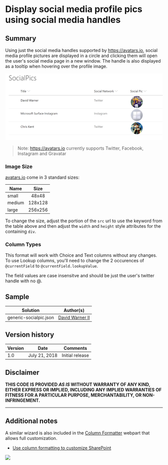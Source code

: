 # Display social media profile pics using social media handles

## Summary

Using just the social media handles supported by https://avatars.io, social media profile pictures are displayed in a circle and clicking them will open the user's social media page in a new window. The handle is also displayed as a tooltip when hovering over the profile image.

![screenshot of the sample](./screenshot.png)
> Note: https://avatars.io currently supports Twitter, Facebook, Instagram and Gravatar


### Image Size

[avatars.io](https://avatars.io) come in 3 standard sizes:

|Name|Size|
|---|:---:|
|small|48x48|
|medium|128x128|
|large|256x256|

To change the size, adjust the portion of the `src` url to use the keyword from the table above and then adjust the `width` and `height` style attributes for the containing `div`.

### Column Types
This format will work with Choice and Text columns without any changes. To use Lookup columns, you'll need to change the 2 occurences of `@currentField` to `@currentField.lookupValue`.

The field values are case insensitve and should be just the user's twitter handle with no @.

## Sample

Solution|Author(s)
--------|---------
generic-socialpic.json | [David Warner II](https://twitter.com/davidwarnerii)

## Version history

Version|Date|Comments
-------|----|--------
1.0|July 21, 2018|Initial release

## Disclaimer
**THIS CODE IS PROVIDED *AS IS* WITHOUT WARRANTY OF ANY KIND, EITHER EXPRESS OR IMPLIED, INCLUDING ANY IMPLIED WARRANTIES OF FITNESS FOR A PARTICULAR PURPOSE, MERCHANTABILITY, OR NON-INFRINGEMENT.**

---

## Additional notes

A similar wizard is also included in the [Column Formatter](https://github.com/SharePoint/sp-dev-solutions/blob/master/solutions/ColumnFormatter/README.md) webpart that allows full customization.

- [Use column formatting to customize SharePoint](https://docs.microsoft.com/en-us/sharepoint/dev/declarative-customization/column-formatting)

<img src="https://telemetry.sharepointpnp.com/sp-dev-column-formatting/samples/generic-socialmedia" />